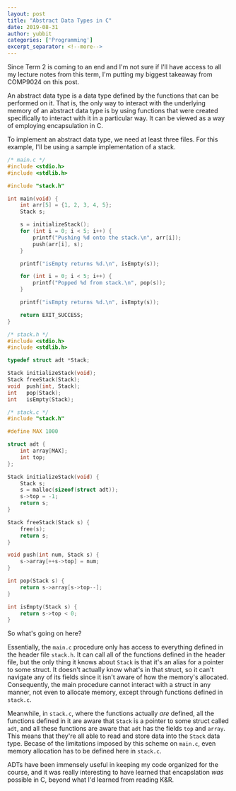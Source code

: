 ```yaml
---
layout: post
title: "Abstract Data Types in C"
date: 2019-08-31
author: yubbit
categories: ['Programming']
excerpt_separator: <!--more-->
---
```


Since Term 2 is coming to an end and I'm not sure if I'll have access to all my
lecture notes from this term, I'm putting my biggest takeaway from COMP9024 on
this post.

An abstract data type is a data type defined by the functions that can be
performed on it. That is, the only way to interact with the underlying memory
of an abstract data type is by using functions that were created specifically
to interact with it in a particular way. It can be viewed as a way of
employing encapsulation in C.

To implement an abstract data type, we need at least three files. For this
example, I'll be using a sample implementation of a stack.

```c
/* main.c */
#include <stdio.h>
#include <stdlib.h>

#include "stack.h"

int main(void) {
    int arr[5] = {1, 2, 3, 4, 5};
    Stack s;

    s = initializeStack();
    for (int i = 0; i < 5; i++) {
        printf("Pushing %d onto the stack.\n", arr[i]);
        push(arr[i], s);
    }

    printf("isEmpty returns %d.\n", isEmpty(s));

    for (int i = 0; i < 5; i++) {
        printf("Popped %d from stack.\n", pop(s));
    }

    printf("isEmpty returns %d.\n", isEmpty(s));

    return EXIT_SUCCESS;
}
```

```c
/* stack.h */
#include <stdio.h>
#include <stdlib.h>

typedef struct adt *Stack;

Stack initializeStack(void);
Stack freeStack(Stack);
void  push(int, Stack);
int   pop(Stack);
int   isEmpty(Stack);
```

```c
/* stack.c */
#include "stack.h"

#define MAX 1000

struct adt {
    int array[MAX];
    int top;
};

Stack initializeStack(void) {
    Stack s;
    s = malloc(sizeof(struct adt));
    s->top = -1;
    return s;
}

Stack freeStack(Stack s) {
    free(s);
    return s;
}

void push(int num, Stack s) {
    s->array[++s->top] = num;
}

int pop(Stack s) {
    return s->array[s->top--];
}

int isEmpty(Stack s) {
    return s->top < 0;
}
```

So what's going on here?

Essentially, the `main.c` procedure only has access to everything defined in the
header file `stack.h`. It can call all of the functions defined in the header
file, but the only thing it knows about `Stack` is that it's an alias for a 
pointer to some struct. It doesn't actually know what's in that struct, so it
can't navigate any of its fields since it isn't aware of how the memory's
allocated. Consequently, the main procedure cannot interact with a struct in
any manner, not even to allocate memory, except through functions defined in 
`stack.c`.

Meanwhile, in `stack.c`, where the functions actually *are* defined, all the 
functions defined in it are aware that `Stack` is a pointer to some struct 
called `adt`, and all these functions are aware that `adt` has the fields `top`
and `array`. This means that they're all able to read and store data into the
`Stack` data type. Becase of the limitations imposed by this scheme on `main.c`,
even memory allocation has to be defined here in `stack.c`.

ADTs have been immensely useful in keeping my code organized for the course,
and it was really interesting to have learned that encapslation *was* possible
in C, beyond what I'd learned from reading K&R. 